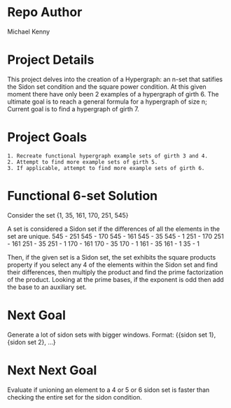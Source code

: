 # Repo Author
Michael Kenny
# Project Details
This project delves into the creation of a Hypergraph: an n-set that satifies the Sidon set condition and the square power condition.
At this given moment there have only been 2 examples of a hypergraph of girth 6.
The ultimate goal is to reach a general formula for a hypergraph of size n; Current goal is to find a hypergraph of girth 7.


# Project Goals
    1. Recreate functional hypergraph example sets of girth 3 and 4.
    2. Attempt to find more example sets of girth 5.
    3. If applicable, attempt to find more example sets of girth 6.

# Functional 6-set Solution
Consider the set {1, 35, 161, 170, 251, 545}

A set is considered a Sidon set if the differences of all the elements in the set are unique.
545 - 251           545 - 170           545 - 161           545 - 35          545 - 1
251 - 170           251 - 161           251 - 35            251 - 1
170 - 161           170 - 35            170 - 1
161 - 35            161 - 1
35 - 1

Then, if the given set is a Sidon set, the set exhibits the square products property if
you select any 4 of the elements within the Sidon set and find their differences, then multiply the product and find the
prime factorization of the product. Looking at the prime bases, if the exponent is odd then add the base to an auxiliary set.

# Next Goal
Generate a lot of sidon sets with bigger windows.
Format: {{sidon set 1}, {sidon set 2}, ...}

# Next Next Goal
Evaluate if unioning an element to a 4 or 5 or 6 sidon set is faster than checking the entire set for the sidon condition.
